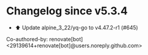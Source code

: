 # Changelog since v5.3.4
- ⬆️ Update alpine_3_22/yq-go to v4.47.2-r1 (#645)

Co-authored-by: renovate[bot] <29139614+renovate[bot]@users.noreply.github.com> 
